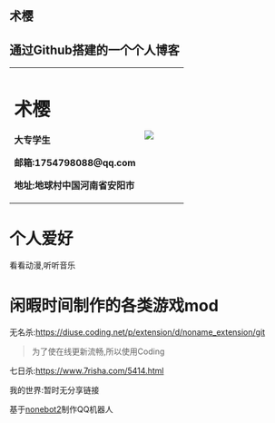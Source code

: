 
<section class="page-header">
    <h1 class="project-name">术樱</h1>
    <h2 class="project-tagline">通过Github搭建的一个个人博客</h2>
    <!-- <a href="#" class="btn">按钮</a> -->
</section>

<table border="0">
  <tr>
    <td width="75%">
    <h1>术樱</h1>
        <p><b>大专学生</p></b>
        <p><b>邮箱:1754798088@qq.com</p></b>
        <p><b>地址:地球村中国河南省安阳市</p></b>
    </td>
    <td width="25%">
        <img src="https://github.com/Shu-Ying/shuying.github.io/blob/gh-pages/main.jpg">
    </td>
  </tr>
</table>

<h1>
    <a id="header-3" class="anchor" href="#header-3" aria-hidden="true" one-link-mark="yes"><span class="octicon octicon-link"></span></a>
    个人爱好
</h1>
<p>看看动漫,听听音乐</p>
<h1>
    <a id="header-3" class="anchor" href="#header-3" aria-hidden="true" one-link-mark="yes"><span class="octicon octicon-link"></span></a>
    闲暇时间制作的各类游戏mod
</h1>
<p>无名杀:<a href="https://diuse.coding.net/p/extension/d/noname_extension/git">https://diuse.coding.net/p/extension/d/noname_extension/git</a></p>
<blockquote>
    <p>为了使在线更新流畅,所以使用Coding</p>
</blockquote>
<p>七日杀:<a href="https://www.7risha.com/5414.html">https://www.7risha.com/5414.html</a></p>
<p>我的世界:暂时无分享链接</p>
<p>基于<a href="https://github.com/nonebot/nonebot">nonebot2</a>制作QQ机器人</p>
